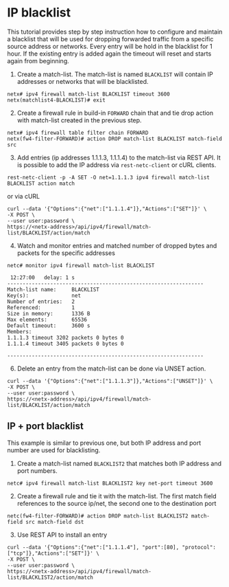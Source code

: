 # IP blacklist

This tutorial provides step by step instruction how to configure and maintain a blacklist that will be used 
for dropping forwarded traffic from a specific source address or networks. Every entry will be hold in the 
blacklist for 1 hour. If the existing entry is added again the timeout will reset and starts again from beginning. 

1. Create a match-list. The match-list is named `BLACKLIST` will contain IP addresses or networks that will 
be blacklisted.

```
netx# ipv4 firewall match-list BLACKLIST timeout 3600
netx(matchlist4-BLACKLIST)# exit
```

2. Create a firewall rule in build-in `FORWARD` chain that and tie drop action with match-list created in the previous step.

```
netx# ipv4 firewall table filter chain FORWARD
netx(fw4-filter-FORWARD)# action DROP match-list BLACKLIST match-field src
```

3. Add entries (ip addresses 1.1.1.3, 1.1.1.4) to the match-list via REST API. It is possible to add the IP address via 
`rest-netc-client` or cURL clients.

```
rest-netc-client -p -A SET -O net=1.1.1.3 ipv4 firewall match-list BLACKLIST action match
```

or via cURL

```
curl --data '{"Options":{"net":["1.1.1.4"]},"Actions":["SET"]}' \
-X POST \
--user user:password \
https://<netx-address>/api/ipv4/firewall/match-list/BLACKLIST/action/match 
```

4. Watch and monitor entries and matched number of dropped bytes and packets for the specific addresses

```
netc# monitor ipv4 firewall match-list BLACKLIST 

 12:27:00   delay: 1 s
----------------------------------------------------------------
Match-list name:     BLACKLIST
Key(s):              net
Number of entries:   2
Referenced:          1
Size in memory:      1336 B
Max elements:        65536
Default timeout:     3600 s
Members:
1.1.1.3 timeout 3202 packets 0 bytes 0
1.1.1.4 timeout 3405 packets 0 bytes 0
                                                                                                                                                         
----------------------------------------------------------------
```

6. Delete an entry from the match-list can be done via UNSET action.

```
curl --data '{"Options":{"net":["1.1.1.3"]},"Actions":["UNSET"]}' \
-X POST \
--user user:password \
https://<netx-address>/api/ipv4/firewall/match-list/BLACKLIST/action/match 
```

## IP + port blacklist
This example is similar to previous one, but both IP address and port number are used for blacklisting. 

1. Create a match-list named `BLACKLIST2` that matches both IP address and port numbers.

```
netc# ipv4 firewall match-list BLACKLIST2 key net-port timeout 3600
```

2. Create a firewall rule and tie it with the match-list. The first match field references to 
the source ip/net, the second one to the destination port

```
netc(fw4-filter-FORWARD)# action DROP match-list BLACKLIST2 match-field src match-field dst
```

3. Use REST API to install an entry

```
curl --data '{"Options":{"net":["1.1.1.4"], "port":[80], "protocol":["tcp"]},"Actions":["SET"]}' \
-X POST \
--user user:password \
https://<netx-address>/api/ipv4/firewall/match-list/BLACKLIST2/action/match 
```
